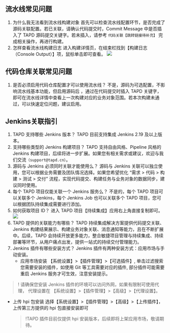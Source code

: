 ## 流水线常见问题
1. 为什么我无法看到流水线构建对象
首先可以检查流水线配置环节，是否完成了源码关联配置。若已关联，请确认代码提交时，Commit Message 中是否插入了 TAPD 源码提交关键字。若未插入，请参考 `代码关联【跳转链接待补充】` 完成相关操作，再进行构建。
2. 怎样查看流水线构建日志
进入构建详情页，在结束栏找到【构建日志（Console Output）】项，鼠标单击即可查看。
 ![](https://main.qcloudimg.com/raw/766fdf5844e91e27350840f2a0a629a2.png)
 
## 代码仓库关联常见问题
1. 是否必须启用代码仓库配置才可以使用流水线？
不是，源码为可选配置，不影响流水线基本功能，但启用源码后 ，通过在代码提交时插入 TAPD 关键字，即可在流水线详情中查看上一次构建对应的业务对象范围。若本次构建未通过，可以快速定位问题，建议启用。

## Jenkins关联指引
1. TAPD 支持哪些 Jenkins 版本？
TAPD 目前支持集成 Jenkins 2.19 及以上版本。
2. 支持哪些类型的 Jenkins 构建项目？
TAPD 支持自由风格、Pipeline 风格的 Jenkins 构建项目，后续将进一步扩展。如果您有相关需求或建议，欢迎与我们交流`（support@tapd.cn）`。
3. 源码与 Jenkins 必须同时关联才能使用么？
源码与 Jenkins 关联可以独立使用，您可以根据业务需要及团队情况选择。如果您希望优化 “需求 > 代码 > 构建 > 测试 > 交付” 流程，实现代码提交、构建任务与业务对象的数据同步，建议同时使用。
4. 每个 TAPD 项目仅能关联一个 Jenkins 服务么？
不是的，每个 TAPD 项目可以关联多个 Jenkins，每个 Jenkins Job 也可以关联多个 TAPD 项目，您可以根据团队持续集成需要进行添加。
5. 如何获取项目 ID？
进入 TAPD 项目【持续集成】应用右上角直接复制即可。
 ![](https://main.qcloudimg.com/raw/dcbf0fed1d7cca9a5428c276b393ce4e.png)
6. TAPD 提供的关联能力有哪些？
TAPD 持续集成解决方案提供代码提交关联、 Jenkins 构建结果展示、构建业务对象关联、消息通知等能力，且在不断扩展中。后续，TAPD 会持续开放更多能力，整合敏捷项目管理与持续集成、持续部署等环节，从用户痛点出发，提供一站式的持续交付管理能力。
7. Jenkins 插件有哪些安装方式？
Jenkins 插件有两种安装方式：应用市场与手动安装。
   - 应用市场安装
【系统设置】>【插件管理】>【可选插件】,
单击过滤搜索您需要安装的插件，如使用 Git 等工具需要对应的插件,
部分插件可能需要重启 Jenkins 服务才可生效，注意安装提示。
  >! 请确保您安装 Jenkins 插件的环境可以访问外网，如果有限制可使用代理，
     代理设置在 【系统设置】>【插件管理】>【高级】>【代理设置】。
   
  -  上传 hpi 包安装
选择【系统设置】>【插件管理】>【高级】>【上传插件】，
上传第三方提供的 hpi 包直接安装即可 

	 >!TAPD 插件目前仅提供 hpi 安装版本，后续即将上架应用市场，敬请期待。



